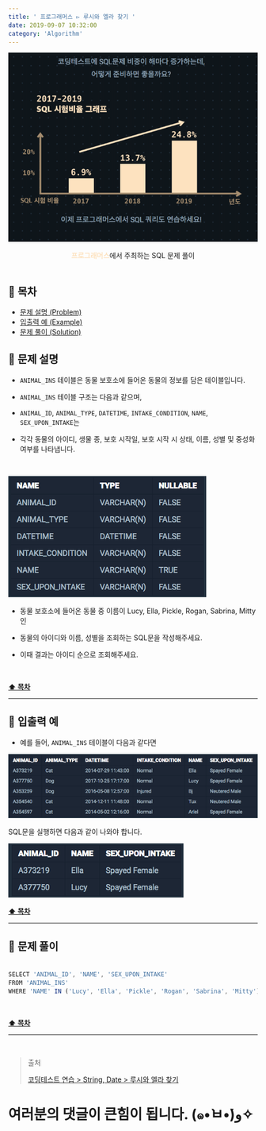 ```yaml
---
title: ' 프로그래머스 ▻ 루시와 엘라 찾기 '
date: 2019-09-07 10:32:00
category: 'Algorithm'
---
```


![](../../images/sql/logo.png)

<center><strong style="color:#FDE2BF">프로그래머스</strong>에서 주최하는 SQL 문제 풀이</center>

<br />

## **💎 목차**

- [문제 설명 (Problem)](#-문제-설명)
- [입출력 예 (Example)](#-입출력-예)
- [문제 풀이 (Solution)](#-문제-풀이)

## **📕 문제 설명**

- `ANIMAL_INS` 테이블은 동물 보호소에 들어온 동물의 정보를 담은 테이블입니다.

- `ANIMAL_INS` 테이블 구조는 다음과 같으며,

- `ANIMAL_ID`, `ANIMAL_TYPE`, `DATETIME`, `INTAKE_CONDITION`, `NAME`, `SEX_UPON_INTAKE`는

- 각각 동물의 아이디, 생물 종, 보호 시작일, 보호 시작 시 상태, 이름, 성별 및 중성화 여부를 나타냅니다.

<br />

![](../../images/sql/table.1.png)
<br />

- 동물 보호소에 들어온 동물 중 이름이 Lucy, Ella, Pickle, Rogan, Sabrina, Mitty인

- 동물의 아이디와 이름, 성별을 조회하는 SQL문을 작성해주세요.

- 이때 결과는 아이디 순으로 조회해주세요.

<br />

**[⬆ 목차](#-목차)**

---

## **📙 입출력 예**

- 예를 들어, `ANIMAL_INS` 테이블이 다음과 같다면

![](../../images/sql/string,date/1-1.example.png)
<br />

SQL문을 실행하면 다음과 같이 나와야 합니다.

![](../../images/sql/string,date/1-2.example.png)
<br />

**[⬆ 목차](#-목차)**

---

## **📘 문제 풀이**

```js

SELECT 'ANIMAL_ID', 'NAME', 'SEX_UPON_INTAKE'
FROM 'ANIMAL_INS'
WHERE 'NAME' IN ('Lucy', 'Ella', 'Pickle', 'Rogan', 'Sabrina', 'Mitty')

```

<br />

**[⬆ 목차](#-목차)**

---

<br />

> 출처
>
> <a href="https://programmers.co.kr/learn/courses/30/lessons/59046" target="_blank">코딩테스트 연습 > String, Date > 루시와 엘라 찾기</a>

# 여러분의 댓글이 큰힘이 됩니다. (๑•̀ㅂ•́)و✧
